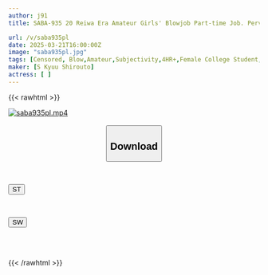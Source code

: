 ```yaml
---
author: j91
title: SABA-935 20 Reiwa Era Amateur Girls' Blowjob Part-time Job. Perverted Girls Who Love Sucking And Milking Cum. Completely New Footage 309 Minutes

url: /v/saba935pl
date: 2025-03-21T16:00:00Z
image: "saba935pl.jpg"
tags: [Censored, Blow,Amateur,Subjectivity,4HR+,Female College Student,Erotic Wear	]
maker: [S Kyuu Shirouto]
actress: [ ]
---
```



{{< rawhtml >}}

<div class="video" data-videoid="AK8AQAxKvYIX7dO">
    <a href="javascript:;">
        <img src="/v/saba935pl/saba935pl.jpg" width="WIDTH" height="HEIGHT" alt="saba935pl.mp4" loading="lazy">
    </a>
</div>

<script type="text/javascript" src="https://j91.asia/asset/on-demand-st.js"></script>

<br>
  <link rel="stylesheet" href="https://j91.asia/asset/bs5.css">
  
  <center>
  <button class="btn btn-primary" type="button" data-bs-toggle="collapse" data-bs-target=".multi-collapse" aria-expanded="false" aria-controls="multiCollapseExample1 multiCollapseExample2"><h2>Download</h2></button></center>
</p>
<div class="row">
  <div class="col">
    <div class="collapse multi-collapse" id="multiCollapseExample1">
      <div class="card card-body">
	      	      <br>
<div class="buttons">  
<p><a href="/v/saba935pl/st.html" target="_blank"><button class="btn-hover color-3"><i class="fa fa-download"></i> ST</button></a></p></div>
    </div>
  </div>
</div>
  <div class="col">
    <div class="collapse multi-collapse" id="multiCollapseExample2">
      <div class="card card-body">
	      <br>
<div class="buttons">
<p><a href="/v/saba935pl/sw.html" target="_blank"><button class="btn-hover color-2"><i class="fa fa-download"></i> SW</button></a></p></div>
<br><br>
      </div>
    </div>
  </div>
</div>

{{< /rawhtml >}}